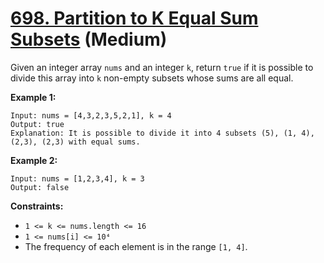 # [698. Partition to K Equal Sum Subsets][link] (Medium)

[link]: https://leetcode.com/problems/partition-to-k-equal-sum-subsets/

Given an integer array `nums` and an integer `k`, return `true` if it is possible to divide this
array into `k` non-empty subsets whose sums are all equal.

**Example 1:**

```
Input: nums = [4,3,2,3,5,2,1], k = 4
Output: true
Explanation: It is possible to divide it into 4 subsets (5), (1, 4), (2,3), (2,3) with equal sums.

```

**Example 2:**

```
Input: nums = [1,2,3,4], k = 3
Output: false

```

**Constraints:**

- `1 <= k <= nums.length <= 16`
- `1 <= nums[i] <= 10⁴`
- The frequency of each element is in the range `[1, 4]`.
